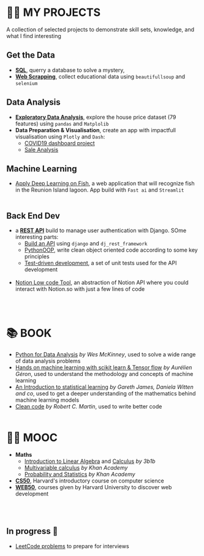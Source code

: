 # 👨‍💻 MY PROJECTS

A collection of selected projects to demonstrate skill sets, knowledge, and what I find interesting
<br>

## Get the Data

- **[SQL](SQL/solve_the_mystery.ipynb)**, querry a database to solve a mystery,
- **[Web Scrapping](Web_Scrapping)**, collect educational data using `beautifullsoup` and `selenium`
  <br>

## Data Analysis

- **[Exploratory Data Analysis](https://www.kaggle.com/axelito974/data-exploration-with-python)**, explore the house price dataset (79 features) using `pandas` and `Matplolib`
- **Data Preparation & Visualisation**, create an app with impactfull visualisation using `Plotly` and `Dash`:
  - [COVID19 dashboard project](https://github.com/axelearning/covid19_dashboard)
  - [Sale Analysis](https://github.com/axelearning/sale_analysis)
    <br>

## Machine Learning

- [Apply Deep Learning on Fish](https://github.com/axelearning/fish_and_chips), a web application that will recognize fish in the Reunion Island lagoon. App build with `Fast ai` and `Streamlit`
  <!-- - [Advanced Regression Techniques](), used advanced regression technique to predict the price of an house -->
    <br>
    <br>

## Back End Dev

- a **[REST API](https://github.com/axelearning/REST-authentication-API)** build to manage user authentication with Django. SOme interesting parts:
  - [Build an API](https://github.com/axelearning/REST-authentication-API) using `django` and `dj_rest_framework`
  - [PythonOOP](https://github.com/axelearning/REST-authentication-API/tree/master/authentication), write clean object oriented code according to some key principles
  - [Test-driven development](https://github.com/axelearning/REST-authentication-API/tree/master/tests/tests_authentication), a set of unit tests used for the API development
    <br>
    <br>
- [Notion Low code Tool](https://github.com/axelearning/notion_low_code_interface), an abstraction of Notion API where you could interact with Notion.so with just a few lines of code
<br>
<br>


# 📚 BOOK

- [Python for Data Analysis](https://www.oreilly.com/library/view/python-for-data/9781449323592/) _by Wes McKinney_, used to solve a wide range of data analysis problems
- [Hands on machine learning with scikit learn & Tensor flow](https://www.amazon.fr/Hands-Machine-Learning-Scikit-learn-Tensorflow-dp-1492032646/dp/1492032646/ref=dp_ob_title_bk) _by Aurélien Géron_, used to understand the methodology and concepts of machine learning
- [An Introduction to statistical learning](https://www.statlearning.com/) _by Gareth James, Daniela Witten and co_, used to get a deeper understanding of the mathematics behind machine learning models
- [Clean code](https://www.amazon.com/Clean-Code-Handbook-Software-Craftsmanship/dp/0132350882) _by Robert C. Martin_, used to write better code
  <br>
  <br>

# 👩‍🏫 MOOC

- **Maths** 
  - [Introduction to Linear Algebra](https://www.youtube.com/playlist?list=PLZHQObOWTQDPD3MizzM2xVFitgF8hE_ab) and [Calculus](https://www.youtube.com/playlist?list=PLZHQObOWTQDMsr9K-rj53DwVRMYO3t5Yr) _by 3b1b_ 
  - [Multivariable calculus](https://www.khanacademy.org/math/multivariable-calculus) _by_ _Khan Academy_ 
  - [Probability and Statistics](https://www.khanacademy.org/math/statistics-probability) _by Khan Academy_
- **[CS50](https://cs50.harvard.edu/x/2021/)**, Harvard's introductory course on computer science
- **[WEB50](https://cs50.harvard.edu/web/2020/)**, courses given by Harvard University to discover web development
<br>
<br>

## In progress 🚧
- [LeetCode problems](https://leetcode.com/problemset/all/) to prepare for interviews 
<br>
<br>
